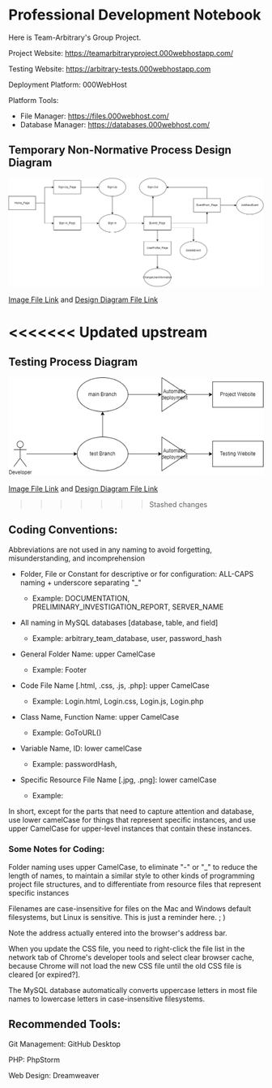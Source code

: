 # Professional Development Notebook
Here is Team-Arbitrary's Group Project.



Project Website: https://teamarbitraryproject.000webhostapp.com/

Testing Website: https://arbitrary-tests.000webhostapp.com



Deployment Platform: 000WebHost


Platform Tools:

- File Manager: https://files.000webhost.com/
- Database Manager: https://databases.000webhost.com/





## Temporary Non-Normative Process Design Diagram

![Temporary_Non-Normative_PROCESS_DESIGN_DIAGRAM.drawio](DESIGN/Temporary_Non-Normative_PROCESS_DESIGN_DIAGRAM.drawio.png)

[Image File Link](https://github.com/Team-Arbitrary/Team-Arbitrary.github.io/blob/d57831a0b05a916abd3acb211c6434052c5eb0ef/DESIGN/Temporary_Non-Normative_PROCESS_DESIGN_DIAGRAM.drawio.png) and [Design Diagram File Link](https://github.com/Team-Arbitrary/Team-Arbitrary.github.io/blob/d57831a0b05a916abd3acb211c6434052c5eb0ef/DESIGN/Temporary_Non-Normative_PROCESS_DESIGN_DIAGRAM.drawio)





<<<<<<< Updated upstream
=======
## Testing Process Diagram

![Testing Process Diagram.drawio](DESIGN/Testing_Process_Diagram.drawio.png)

[Image File Link](https://github.com/Team-Arbitrary/Team-Arbitrary.github.io/blob/d57831a0b05a916abd3acb211c6434052c5eb0ef/DESIGN/Temporary_Non-Normative_PROCESS_DESIGN_DIAGRAM.drawio.png) and [Design Diagram File Link](https://github.com/Team-Arbitrary/Team-Arbitrary.github.io/blob/d57831a0b05a916abd3acb211c6434052c5eb0ef/DESIGN/Temporary_Non-Normative_PROCESS_DESIGN_DIAGRAM.drawio)





>>>>>>> Stashed changes
## Coding Conventions:

Abbreviations are not used in any naming to avoid forgetting, misunderstanding, and incomprehension

- Folder, File or Constant for descriptive or for configuration: ALL-CAPS naming + underscore separating "\_" 

  - Example: DOCUMENTATION, PRELIMINARY_INVESTIGATION_REPORT, SERVER_NAME

  

- All naming in MySQL databases [database, table, and field]

  - Example:  arbitrary_team_database, user, password_hash



- General Folder Name: upper CamelCase 

  - Example: Footer

  

- Code File Name [.html, .css, .js, .php]: upper CamelCase

  - Example: Login.html, Login.css, Login.js, Login.php 

  

- Class Name, Function Name: upper CamelCase

  - Example: GoToURL()

  

- Variable Name, ID: lower camelCase

  - Example: passwordHash, 

  

- Specific Resource File Name [.jpg, .png]: lower camelCase
  
  - Example: 



In short, except for the parts that need to capture attention and database, use lower camelCase for things that represent specific instances, and use upper CamelCase for upper-level instances that contain these instances.



### Some Notes for Coding:

Folder naming uses upper CamelCase, to eliminate "-" or "_" to reduce the length of names, to maintain a similar style to other kinds of programming project file structures, and to differentiate from resource files that represent specific instances

Filenames are case-insensitive for files on the Mac and Windows default filesystems, but Linux is sensitive. This is just a reminder here.  ; )

Note the address actually entered into the browser's address bar.

When you update the CSS file, you need to right-click the file list in the network tab of Chrome's developer tools and select clear browser cache, because Chrome will not load the new CSS file until the old CSS file is cleared [or expired?].

The MySQL database automatically converts uppercase letters in most file names to lowercase letters in case-insensitive filesystems.





## Recommended Tools:

Git Management: GitHub Desktop

PHP: PhpStorm

Web Design: Dreamweaver

